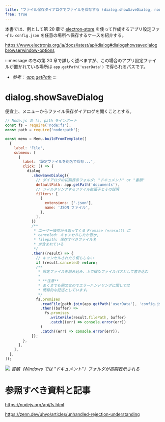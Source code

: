 ```yaml
---
title: "ファイル保存ダイアログでファイルを保存する (dialog.showSaveDialog, node:fs)"
free: true
---
```


本書では、例として第 20 章で [electron-store](https://www.npmjs.com/package/electron-store) を使って作成するアプリ設定ファイル `config.json` を任意の場所へ保存するケースを紹介する。

https://www.electronjs.org/ja/docs/latest/api/dialog#dialogshowsavedialogbrowserwindow-options

:::message
のちの第 20 章で詳しく述べますが、この場合のアプリ設定ファイルが置かれている場所は `app.getPath('userData')` で得られるパスです。

- _参考： [app.getPath](https://www.electronjs.org/ja/docs/latest/api/app#appgetpathname)_
  :::

# dialog.showSaveDialog

便宜上、メニューからファイル保存ダイアログを開くこととする。

```js:main.js
// Node.js の fs, path をインポート
const fs = require('node:fs');
const path = require('node:path');

const menu = Menu.buildFromTemplate([
  {
    label: 'File',
    submenu: [
      {
        label: '設定ファイルを別名で保存...',
        click: () => {
          dialog
            .showSaveDialog({
              // ダイアログの初期表示フォルダ: "ドキュメント" or "書類"
              defaultPath: app.getPath('documents'),
              // フィルタリングするファイル拡張子とその説明
              filters: [
                {
                  extensions: ['.json'],
                  name: 'JSON ファイル',
                },
              ],
            })
            /**
             * ユーザー操作から返ってくる Promise (=result) に
             * canceled: キャンセルしたか否か,
             * filepath: 保存すべきファイル名
             * が含まれている
             */
            .then((result) => {
              // キャンセルされたら何もしない
              if (result.canceled) return;
              /**
               * 設定ファイルを読み込み、上で得たファイルパスとして書き込む
               *
               * **注意**
               * あくまでも例文なのでエラーハンドリングに関しては
               * 簡易的な記述としています。
               */
              fs.promises
                .readFile(path.join(app.getPath('userData'), 'config.json'))
                .then((buffer) =>
                  fs.promises
                    .writeFile(result.filePath, buffer)
                    .catch((err) => console.error(err))
                )
                .catch((err) => console.error(err));
            });
        },
      },
    ],
  },
]);
```

![](https://storage.googleapis.com/zenn-user-upload/b35f80841eb7-20220923.png)
_書類（Windows では "ドキュメント"）フォルダが初期表示される_

# 参照すべき資料と記事

https://nodejs.org/api/fs.html

https://zenn.dev/uhyo/articles/unhandled-rejection-understanding
